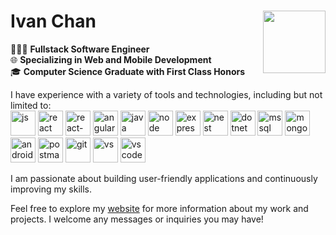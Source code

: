 # Ivan Chan <img src="https://github.com/user-attachments/assets/ee80c7d3-0e11-494b-be19-196e9694eeb9" align="right" width=100 height=100/>

👨🏻‍💻 **Fullstack Software Engineer**  
🌐 **Specializing in Web and Mobile Development**  
🎓 **Computer Science Graduate with First Class Honors**

I have experience with a variety of tools and technologies, including but not limited to:  
<img src="https://github.com/IvanENERGY/IvanENERGY/assets/90034836/78ae35a2-3fec-4b8f-b5e3-d567c4556a8d" width=40 height=40 alt="js"/> 
<img src="https://github.com/IvanENERGY/IvanENERGY/assets/90034836/be7f8836-fc0b-4e8e-9a19-72c4d528b11e" width=40 height=40 alt="react"/> 
<img src="https://github.com/IvanENERGY/IvanENERGY/assets/90034836/6ef7b761-77a5-45f9-8d9e-cc087f217f34" width=40 height=40 alt="react-native"/> 
<img src="https://github.com/user-attachments/assets/32196cbc-138b-4d8e-bf85-7a80412ad4cf" width=40 height=40 alt="angular"/> 
<img src="https://github.com/IvanENERGY/IvanENERGY/assets/90034836/ca78a560-3ad3-4335-913f-5faa120f3c2a" width=40 height=40 alt="java"/> 
<img src="https://github.com/IvanENERGY/IvanENERGY/assets/90034836/2fcd1e1b-f5b7-4ca1-b4e7-6406663daa7f" width=40 height=40 alt="node"/> 
<img src="https://github.com/IvanENERGY/IvanENERGY/assets/90034836/aba2d9bc-134d-4ba9-95a1-f0ce2d89e17a" width=40 height=40 alt="express"/> 
<img src="https://github.com/user-attachments/assets/b1fe3b2c-9598-42b8-9c18-d631fbfff664" width=40 height=40 alt="nest"/> 
<img src="https://github.com/IvanENERGY/IvanENERGY/assets/90034836/6cee9e8d-5ca2-41ef-afe2-f92a91986e46" width=40 height=40 alt="dotnet"/> 
<img src="https://github.com/IvanENERGY/IvanENERGY/assets/90034836/3fe38247-3c87-43e8-be12-bc1af444a832" width=40 height=40 alt="mssql"/> 
<img src="https://github.com/IvanENERGY/IvanENERGY/assets/90034836/5a83950f-7bf5-43e7-92be-cdfde7aa145b" width=40 height=40 alt="mongo"/> 
<img src="https://github.com/IvanENERGY/IvanENERGY/assets/90034836/018fa8d8-2a61-4b2b-b923-2028cd1bc534" width=40 height=40 alt="android"/> 
<img src="https://github.com/IvanENERGY/IvanENERGY/assets/90034836/286f952b-0201-431a-9eab-a41106d6d353" width=40 height=40 alt="postman"/> 
<img src="https://github.com/IvanENERGY/IvanENERGY/assets/90034836/b4bc7d37-002e-404a-8102-15689ea05b2f" width=40 height=40 alt="git"/> 
<img src="https://github.com/IvanENERGY/IvanENERGY/assets/90034836/22d400b0-abdf-4543-8b22-337332c32445" width=40 height=40 alt="vs"/> 
<img src="https://github.com/IvanENERGY/IvanENERGY/assets/90034836/931f80ea-0837-4dce-8760-38213c041315" width=40 height=40 alt="vscode"/>

I am passionate about building user-friendly applications and continuously improving my skills.

Feel free to explore my [website](https://ivanchantf.github.io/) for more information about my work and projects. I welcome any messages or inquiries you may have!
